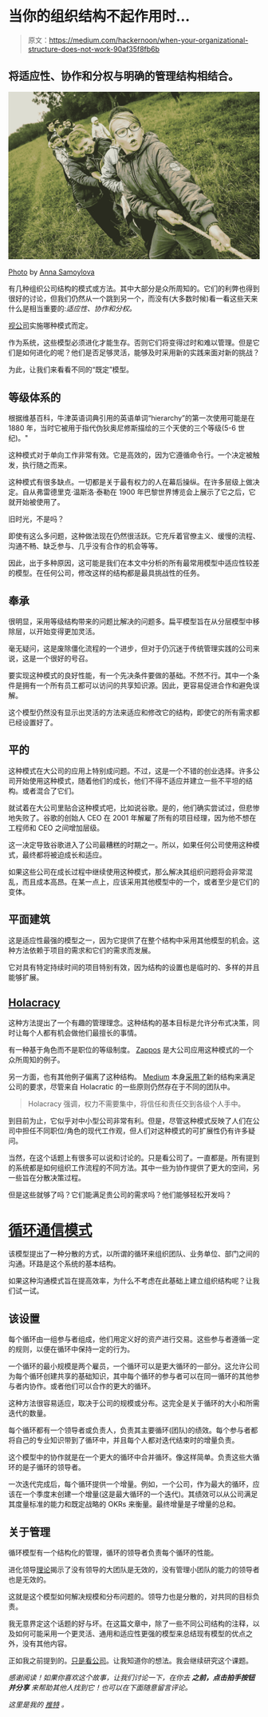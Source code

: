 # 当你的组织结构不起作用时…

> 原文：<https://medium.com/hackernoon/when-your-organizational-structure-does-not-work-90af35f8fb6b>

## 将适应性、协作和分权与明确的管理结构相结合。

![](img/cc7e485def8799636075df51dfa34819.png)

[Photo](https://unsplash.com/photos/w55SpMmoPgE) by [Anna Samoylova](https://unsplash.com/@hagalnaud)

有几种组织公司结构的模式或方法。其中大部分是众所周知的。它们的利弊也得到很好的讨论，但我们仍然从一个跳到另一个，而没有(大多数时候)看一看这些天来什么是相当重要的:*适应性、协作和分权。*

[视公司](https://hackernoon.com/it-is-all-about-common-sense-40da49bd817f)实施哪种模式而定。

作为系统，这些模型必须进化才能生存。否则它们将变得过时和难以管理。但是它们是如何进化的呢？他们是否足够灵活，能够及时采用新的实践来面对新的挑战？

为此，让我们来看看不同的“既定”模型。

## 等级体系的

根据维基百科，牛津英语词典引用的英语单词“hierarchy”的第一次使用可能是在 1880 年，当时它被用于指代伪狄奥尼修斯描绘的三个天使的三个等级(5-6 世纪)。"

这种模式对于单向工作非常有效。它是高效的，因为它遵循命令行。一个决定被触发，执行随之而来。

这种模式有很多缺点。一切都是关于最有权力的人在幕后操纵。在许多层级上做决定。自从弗雷德里克·温斯洛·泰勒在 1900 年巴黎世界博览会上展示了它之后，它就开始被使用了。

旧时光，不是吗？

即使有这么多问题，这种做法现在仍然很活跃。它充斥着官僚主义、缓慢的流程、沟通不畅、缺乏参与、几乎没有合作的机会等等。

因此，出于多种原因，这可能是我们在本文中分析的所有最常用模型中适应性较差的模型。在任何公司，修改这样的结构都是最具挑战性的任务。

## 奉承

很明显，采用等级结构带来的问题比解决的问题多。扁平模型旨在从分层模型中移除层，以开始变得更加灵活。

毫无疑问，这是废除僵化流程的一个进步，但对于仍沉迷于传统管理实践的公司来说，这是一个很好的号召。

要实现这种模式的良好性能，有一个先决条件要做的基础。不然不行。其中一个条件是拥有一个所有员工都可以访问的共享知识源。因此，更容易促进合作和避免误解。

这个模型仍然没有显示出灵活的方法来适应和修改它的结构，即使它的所有需求都已经设置好了。

## 平的

这种模式在大公司的应用上特别成问题。不过，这是一个不错的创业选择。许多公司开始使用这种模式，随着他们的成长，他们不得不适应并建立一些不平坦的结构。或者混合了它们。

就试着在大公司里贴合这种模式吧，比如说谷歌。是的，他们确实尝试过，但悲惨地失败了。谷歌的创始人 CEO 在 2001 年解雇了所有的项目经理，因为他不想在工程师和 CEO 之间增加层级。

这一决定导致谷歌进入了公司最糟糕的时期之一。所以，如果任何公司使用这种模式，最终都将被迫成长和适应。

如果这些公司在成长过程中继续使用这种模式，那么解决其组织问题将会非常混乱，而且成本高昂。在某一点上，应该采用其他模型中的一个，或者至少是它们的变体。

## 平面建筑

这是适应性最强的模型之一，因为它提供了在整个结构中采用其他模型的机会。这种方法依赖于项目的需求和它们的需求而发展。

它对具有特定持续时间的项目特别有效，因为结构的设置也是临时的、多样的并且能够扩展。

## [Holacracy](https://www.holacracy.org/)

这种方法提出了一个有趣的管理理念。这种结构的基本目标是允许分布式决策，同时让每个人都有机会做他们最擅长的事情。

有一种基于角色而不是职位的等级制度。 [Zappos](https://www.zappos.com/) 是大公司应用这种模式的一个众所周知的例子。

另一方面，也有其他例子偏离了这种结构。 [Medium](https://medium.com/u/504c7870fdb6?source=post_page-----90af35f8fb6b--------------------------------) 本身[采用了](https://blog.medium.com/management-and-organization-at-medium-2228cc9d93e9)新的结构来满足公司的要求，尽管来自 Holacratic 的一些原则仍然存在于不同的团队中。

> Holacracy 强调，权力不需要集中，将信任和责任交到各级个人手中。

到目前为止，它似乎对中小型公司非常有利。但是，尽管这种模式反映了人们在公司中担任不同职位/角色的现代工作观，但人们对这种模式的可扩展性仍有许多疑问。

当然，在这个话题上有很多可以说和讨论的。只是看公司了。一直都是。所有提到的系统都是如何组织工作流程的不同方法。其中一些为协作提供了更大的空间，另一些旨在分散决策过程。

但是这些就够了吗？它们能满足贵公司的需求吗？他们能够轻松开发吗？

# [循环通信模式](https://hackernoon.com/comm-model-blockchain-8a21c49b2d5d)

该模型提出了一种分散的方式，以所谓的循环来组织团队、业务单位、部门之间的沟通。环路是这个系统的基本结构。

如果这种沟通模式旨在提高效率，为什么不考虑在此基础上建立组织结构呢？让我们试一试。

## 该设置

每个循环由一组参与者组成，他们用定义好的资产进行交易。这些参与者遵循一定的规则，以便在循环中保持一定的行为。

一个循环的最小规模是两个雇员，一个循环可以是更大循环的一部分。这允许公司为每个循环创建共享的基础知识，其中每个循环的参与者可以在同一循环的其他参与者内协作。或者他们可以合作的更大的循环。

这种方法很容易适应，取决于公司的规模或分布。这完全是关于循环的大小和所需迭代的数量。

每个循环都有一个领导者或负责人，负责其主要循环(团队)的绩效。每个参与者都将自己的专业知识带到了循环中，并且每个人都对迭代结束时的增量负责。

这个模型中的协作就是在一个更大的循环中合并循环。像这样简单。负责这些大循环的是子循环的领导者。

一次迭代完成后，每个循环提供一个增量。例如，一个公司，作为最大的循环，应该在一个季度末创建一个增量(这是最大循环的一个迭代)。其绩效可以从公司满足其度量标准的能力和既定战略的 OKRs 来衡量。最终增量是子增量的总和。

## 关于管理

循环模型有一个结构化的管理，循环的领导者负责每个循环的性能。

进化领导[理论](https://en.wikipedia.org/wiki/Evolutionary_leadership_theory)揭示了没有领导的大团队是无效的，没有管理小团队的能力的领导者也是无效的。

这就是这个模型如何解决规模和分布问题的。领导力也是分散的，对共同的目标负责。

我无意界定这个话题的好与坏。在这篇文章中，除了一些不同公司结构的注释，以及如何可能采用一个更灵活、通用和适应性更强的模型来总结现有模型的优点之外，没有其他内容。

正如我之前提到的。[只是看公司](https://hackernoon.com/it-is-all-about-common-sense-40da49bd817f)。让我知道你的想法。我会继续研究这个课题。

*感谢阅读！如果你喜欢这个故事，让我们讨论一下，在你去* ***之前，点击拍手按钮*** ***并分享*** *来帮助其他人找到它！也可以在下面随意留言评论。*

*这里是我的* [*推特*](https://twitter.com/NoCountry4Old) *。*